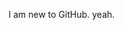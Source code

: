 I am new to GitHub. yeah.

<!---
mtpCyx/mtpCyx is a ✨ special ✨ repository because its `README.md` (this file) appears on your GitHub profile.
You can click the Preview link to take a look at your changes.
--->

